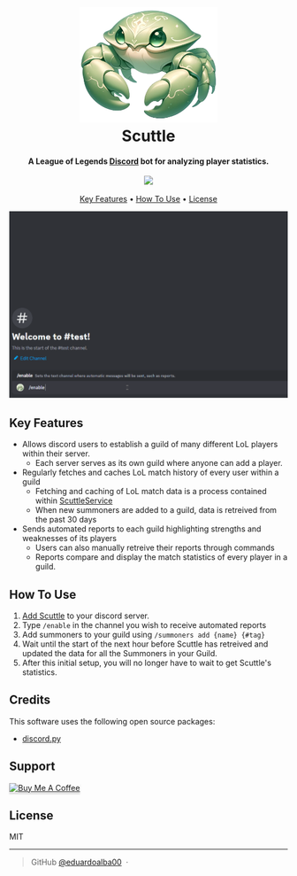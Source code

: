 <h1 align="center">
  <br>
  <a href="https://www.scuttle.gg"><img src="./assets/scuttle_cropped.png" alt="Scuttle" width="250"></a>
  <br>
  Scuttle
  <br>
</h1>

<h4 align="center">A League of Legends <a href="https://discord.com/" target="_blank">Discord</a> bot for analyzing player statistics.</h4>

<p align="center">
  <a href="https://www.buymeacoffee.com/eduardoalba">
    <img src="https://img.shields.io/badge/$-donate-ff69b4.svg?maxAge=2592000&amp;style=flat">
  </a>
</p>

<p align="center">
  <a href="#key-features">Key Features</a> •
  <a href="#how-to-use">How To Use</a> •
  <a href="#license">License</a>
</p>

![screenshot](./assets/scuttle_demo.gif)

## Key Features

- Allows discord users to establish a guild of many different LoL players within their server.
  - Each server serves as its own guild where anyone can add a player.
- Regularly fetches and caches LoL match history of every user within a guild
  - Fetching and caching of LoL match data is a process contained within [ScuttleService](https://github.com/eduardoalba00/ScuttleService)
  - When new summoners are added to a guild, data is retreived from the past 30 days
- Sends automated reports to each guild highlighting strengths and weaknesses of its players
  - Users can also manually retreive their reports through commands
  - Reports compare and display the match statistics of every player in a guild.

## How To Use

1. [Add Scuttle](https://discord.com/oauth2/authorize?client_id=1222960533523796089&permissions=17600776293376&scope=bot) to your discord server.
2. Type `/enable` in the channel you wish to receive automated reports
3. Add summoners to your guild using `/summoners add {name} {#tag}`
4. Wait until the start of the next hour before Scuttle has retreived and updated the data for all the Summoners in your Guild.
5. After this initial setup, you will no longer have to wait to get Scuttle's statistics.

## Credits

This software uses the following open source packages:

- [discord.py](https://discordpy.readthedocs.io/en/stable/)

## Support

<a href="https://www.buymeacoffee.com/eduardoalba" target="_blank"><img src="https://www.buymeacoffee.com/assets/img/custom_images/purple_img.png" alt="Buy Me A Coffee" style="height: 41px !important;width: 174px !important;box-shadow: 0px 3px 2px 0px rgba(190, 190, 190, 0.5) !important;-webkit-box-shadow: 0px 3px 2px 0px rgba(190, 190, 190, 0.5) !important;" ></a>

## License

MIT

---

> GitHub [@eduardoalba00](https://github.com/eduardoalba00) &nbsp;&middot;&nbsp;
